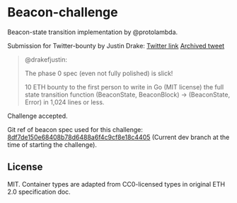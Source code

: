 # Beacon-challenge

Beacon-state transition implementation by @protolambda.

Submission for Twitter-bounty by Justin Drake:
[Twitter link](https://twitter.com/drakefjustin/status/1100809667528278016)
[Archived tweet](https://web.archive.org/web/20190227193001/https://twitter.com/drakefjustin/status/1100809667528278016)

> @drakefjustin:
>
> The phase 0 spec (even not fully polished) is slick!
>
> 10 ETH bounty to the first person to write in Go (MIT license) the full state transition function (BeaconState, BeaconBlock) -> (BeaconState, Error) in 1,024 lines or less.


Challenge accepted.

Git ref of beacon spec used for this challenge: [8df7de150e68408b78d6488a6f4c9cf8e18c4405](https://github.com/ethereum/eth2.0-specs/blob/8df7de150e68408b78d6488a6f4c9cf8e18c4405/specs/core/0_beacon-chain.md) (Current dev branch at the time of starting the challenge).

## License

MIT. Container types are adapted from CC0-licensed types in original ETH 2.0 specification doc.


